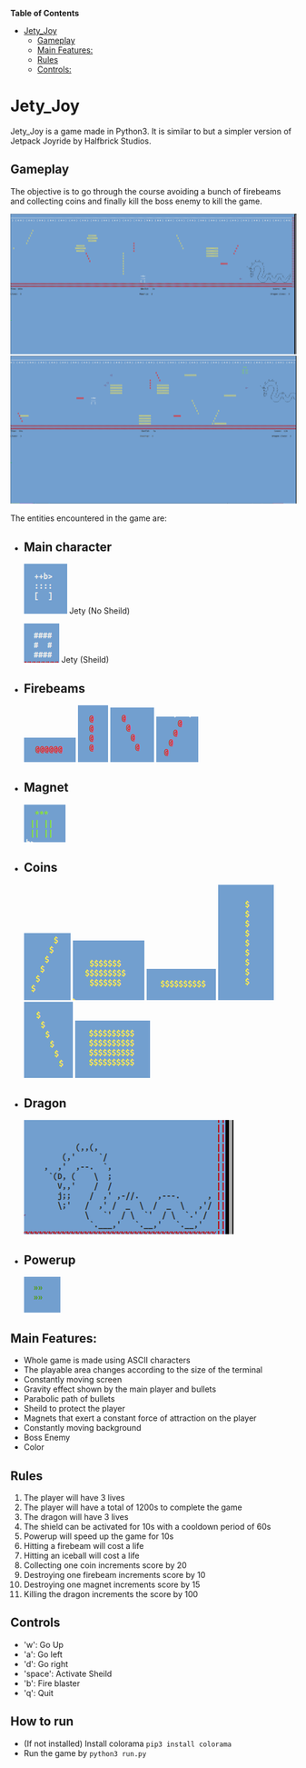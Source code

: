**Table of Contents**
- [Jety_Joy](#jety_joy)
  - [Gameplay](#gameplay)
  - [Main Features:](#main-features)
  - [Rules](#rules)
  - [Controls:](#controls)

# Jety_Joy

Jety_Joy is a game made in Python3. It is similar to but a simpler version of Jetpack Joyride by Halfbrick Studios. 

## Gameplay

The objective is to go through the course avoiding a bunch of firebeams and collecting coins and finally kill the boss enemy to kill the game.

![Game_0](Screenshot/game_0.png)
![Game_1](Screenshot/game_1.png)

The entities encountered in the game are:

- ## Main character
  ![Jety_unsheilded](Screenshot/jety.png)  Jety (No Sheild)

  ![Jety_sheilded](Screenshot/jety_sheild.png)
  Jety (Sheild)

- ## Firebeams
  ![Firebeam_0](Screenshot/firebeam_0.png)
  ![Firebeam_1](Screenshot/firebeam_1.png)
  ![Firebeam_2](Screenshot/firebeam_2.png)
  ![Firebeam_3](Screenshot/firebeam_3.png)

- ## Magnet
  ![Magnet](Screenshot/magnet.png)

- ## Coins
  ![Coins_0](Screenshot/coins_0.png)
  ![Coins_1](Screenshot/coins_1.png)
  ![Coins_2](Screenshot/coins_2.png)
  ![Coins_3](Screenshot/coins_3.png)
  ![Coins_4](Screenshot/coins_4.png)
  ![Coins_5](Screenshot/coins_5.png)

- ## Dragon
  ![Dragon](Screenshot/dragon.png)

- ## Powerup
  ![Powerup](Screenshot/powerup.png)
  
## Main Features:

- Whole game is made using ASCII characters
- The playable area changes according to the size of the terminal
- Constantly moving screen 
- Gravity effect shown by the main player and bullets
- Parabolic path of bullets
- Sheild to protect the player
- Magnets that exert a constant force of attraction on the player
- Constantly moving background
- Boss Enemy
- Color  

## Rules

1. The player will have 3 lives
2. The player will have a total of 1200s to complete the game
3. The dragon will have 3 lives
4. The shield can be activated for 10s with a cooldown period of 60s
5. Powerup will speed up the game for 10s
6. Hitting a firebeam will cost a life
7. Hitting an iceball will cost a life
8. Collecting one coin increments score by 20
9. Destroying one firebeam increments score by 10
10. Destroying one magnet increments score by 15
11. Killing the dragon increments the score by 100

## Controls

- 'w': Go Up
- 'a': Go left
- 'd': Go right
- 'space': Activate Sheild
- 'b': Fire blaster
- 'q': Quit

## How to run

- (If not installed) Install colorama `pip3 install colorama`
- Run the game by `python3 run.py`
